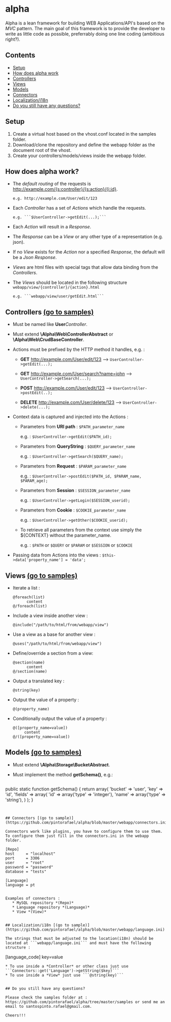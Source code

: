# alpha 

Alpha is a lean framework for building WEB Applications/API's based on the *MVC* pattern. The main goal of this framework is to provide the developer to write as little code as possible, preferrably doing one line coding (ambitious right?).


## Contents 

 * [Setup](#setup)
 * [How does alpha work](#how-does-alpha-work)
 * [Controllers](#controllers-go-to-samples)
 * [Views](#views-go-to-samples)
 * [Models](#models-go-to-samples)
 * [Connectors](#connectors-go-to-sample)
 * [Localization/i18n](#localizationi18n-go-to-sample)
 * [Do you still have any questions?](#do-you-still-have-questions)


## Setup

1. Create a virtual host based on the vhost.conf located in the samples folder.
2. Download/clone the repository and define the webapp folder as the document root of the vhost.
3. Create your controllers/models/views inside the webapp folder.


## How does alpha work?

* The *default routing* of the requests is http://example.com/{s:controller}/{s:action}/{i:id}.

      e.g. http://example.com/User/edit/123

* Each *Controller* has a set of *Actions* which handle the requests.
 
      e.g. ```$UserController->getEdit(...);```
   
* Each *Action* will result in a *Response*.

* The *Response* can be a *View* or any other type of a representation (e.g. json).

* If no *View* exists for the *Action* nor a specified *Response*, the default will be a *Json Response*.

* *Views* are html files with special tags that allow data binding from the *Controllers*.

* The *Views* should be located in the following structure ```webapp/view/{controller}/{action}.html```
   
      e.g. ```webapp/view/user/getEdit.html```


## Controllers [(go to samples)](https://github.com/pintorafael/alpha/tree/master/samples/controller)

   * Must be named like **User***Controller*.
    
   * Must extend **\Alpha\Web\ControllerAbstract** or **\Alpha\Web\CrudBaseController**.
   
   * Actions must be prefixed by the HTTP method it handles, e.g. :

       * **GET** http://example.com/User/edit/123 --> ```UserController->getEdit(...);```
       
       * **GET** http://example.com/User/search?name=john --> ```UserController->getSearch(...);```
       
       * **POST** http://example.com/User/edit/123 --> ```UserController->postEdit(..);```
       
       * **DELETE** http://example.com/User/delete/123 --> ```UserController->delete(...);```

   * Context data is captured and injected into the Actions :
  
       * Parameters from **URI path** : ```$PATH_parameter_name```
        
          e.g. : ```$UserController->getEdit($PATH_id);```
          
       * Parameters from **QueryString** : ```$QUERY_parameter_name```
         
          e.g. : ```$UserController->getSearch($QUERY_name);```
       
       * Parameters from **Request** : ```$PARAM_parameter_name```
       
          e.g. : ```$UserController->postEdit($PATH_id, $PARAM_name, $PARAM_age);``` 
       
       * Parameters from **Session** : ```$SESSION_parameter_name```
         
          e.g. : ```$UserController->getLogin($SESSION_userid);```
       
       * Parameters from **Cookie** : ```$COOKIE_parameter_name```
       
          e.g. : ```$UserController->getOther($COOKIE_userid);```
         
       * To retrieve all parameters from the context use simply the ${CONTEXT} without the parameter_name.
        
          e.g. : ```$PATH``` or ```$QUERY``` or ```$PARAM``` or ```$SESSION``` or ```$COOKIE```
       
         
         

   * Passing data from Actions into the views :
         ```
         $this->data['property_name'] = 'data';
         ```

         
## Views [(go to samples)](https://github.com/pintorafael/alpha/tree/master/samples/view)

  * Iterate a list :
      ```
      @foreach(list)
            content 
      @/foreach(list)
      ```
      
  * Include a view inside another view :
      ```
      @include("/path/to/html/from/webapp/view")
      ```
	
  * Use a view as a base for another view :
      ```
      @uses("/path/to/html/from/webapp/view")
      ```
  * Define/override a section from a view:
      ```
      @section(name)
            content 
      @/section(name)
      ```
	
  * Output a translated key :
      ```
      @string(key)
      ```
	
  * Output the value of a property :
      ```
      @(property_name)
      ```
	
  * Conditionally output the value of a property :
      ```
      @([property_name=value])
           content
      @/([property_name=value])
      ```
 
    
## Models [(go to samples)](https://github.com/pintorafael/alpha/tree/master/samples/model)

   * Must extend **\Alpha\Storage\BucketAbstract**.
   * Must implement the method **getSchema()**, e.g.:
   
      ```
public static function getSchema()
{
            return array(
                  'bucket' => 'user',
                  'key'    => 'id',
                  'fields' => array(
                              'id' => array('type' => 'integer'),
                              'name' => array('type' => 'string'),
                             )
                  );
}
```


## Connectors [(go to sample)](https://github.com/pintorafael/alpha/blob/master/webapp/connectors.ini)

Connectors work like plugins, you have to configure them to use them.
To configure them just fill in the connectors.ini in the webapp folder.

```
    [Repo]
    host     = "localhost"
    port     = 3306
    user     = "root"
    password = "password"
    database = "tests"

    [Language]
    language = pt
```

Examples of connectors :
   * MySQL repository *(Repo)*
   * Language repository *(Language)*
   * View *(View)*


## Localization/i18n [(go to sample)](https://github.com/pintorafael/alpha/blob/master/webapp/language.ini)

The strings that must be adjusted to the location(i18n) should be located at ```webapp/language.ini``` and must have the following structure :
```
[language_code]
    key=value
```
* To use inside a *Controller* or other class just use ```Connectors::get('Language')->getString($key)```
* To use inside a *View* just use ```@string(key)```
   

## Do you still have any questions?

Please check the samples folder at : https://github.com/pintorafael/alpha/tree/master/samples or send me an email to santospinto.rafael@gmail.com.

Cheers!!!
